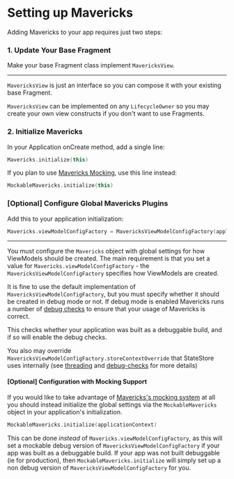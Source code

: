 # Setting up Mavericks

Adding Mavericks to your app requires just two steps:

### 1. Update Your Base Fragment
Make your base Fragment class implement `MavericksView`.
***

`MavericksView` is just an interface so you can compose it with your existing base Fragment.

`MavericksView` can be implemented on any `LifecycleOwner` so you may create your own view constructs if you don't want to use Fragments.

### 2. Initialize Mavericks

In your Application onCreate method, add a single line:
```kotlin
Mavericks.initialize(this)
```

If you plan to use [Mavericks Mocking](/mocking.md), use this line instead:
```kotlin
MockableMavericks.initialize(this)
```

### [Optional] Configure Global Mavericks Plugins
Add this to your application initialization:
```kotlin
Mavericks.viewModelConfigFactory = MavericksViewModelConfigFactory(applicationContext)
```
***

You must configure the `Mavericks` object with global settings for how ViewModels should be created. The main requirement is that you set a value for `Mavericks.viewModelConfigFactory` - the `MavericksViewModelConfigFactory` specifies how ViewModels are created.

It is fine to use the default implementation of `MavericksViewModelConfigFactory`, but you must specify whether it should be created in debug mode or not. If debug mode is enabled Mavericks runs a number of [debug checks](https://github.com/airbnb/Mavericks/wiki#debug-checks) to ensure that your usage of Mavericks is correct.



This checks whether your application was built as a debuggable build, and if so will enable the debug checks.

You also may override `MavericksViewModelConfigFactory.storeContextOverride` that StateStore uses internally (see [threading](https://github.com/airbnb/Mavericks/wiki#threading-in-mvrx) and [debug-checks](https://github.com/airbnb/Mavericks/wiki#debug-checks) for more details)

#### [Optional] Configuration with Mocking Support
If you would like to take advantage of [Mavericks's mocking system](https://github.com/airbnb/Mavericks/wiki/Mavericks-Mocking-System) at all you should instead initialize the global settings via the `MockableMavericks` object in your application's initialization.
```kotlin
MockableMavericks.initialize(applicationContext)
```

This can be done _instead_ of `Mavericks.viewModelConfigFactory`, as this will set a mockable debug version of `MavericksViewModelConfigFactory` if your app was built as a debuggable build. If your app was not built debuggable (ie for production), then `MockableMavericks.initialize` will simply set up a non debug version of `MavericksViewModelConfigFactory` for you.

